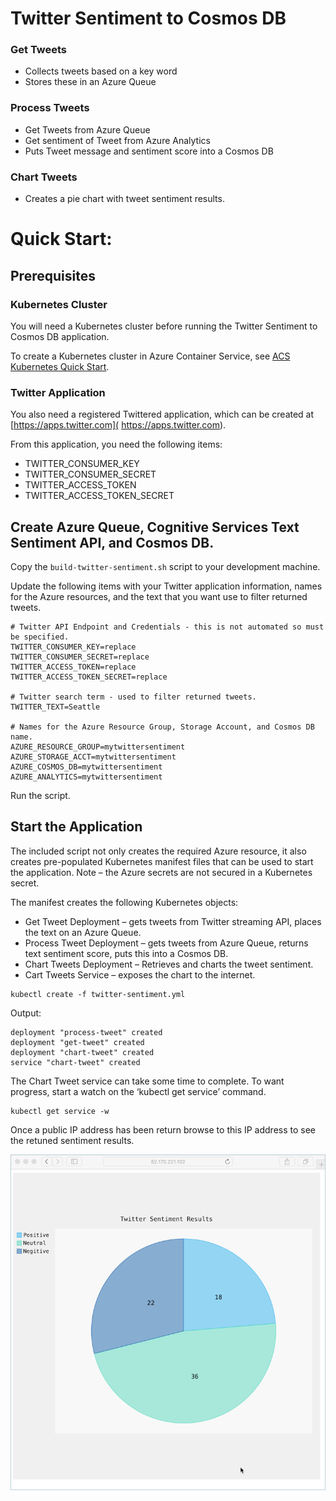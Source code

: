 # Twitter Sentiment to Cosmos DB

### Get Tweets

- Collects tweets based on a key word
- Stores these in an Azure Queue

### Process Tweets

- Get Tweets from Azure Queue
- Get sentiment of Tweet from Azure Analytics
- Puts Tweet message and sentiment score into a Cosmos DB

### Chart Tweets

- Creates a pie chart with tweet sentiment results.

# Quick Start:

## Prerequisites

### Kubernetes Cluster 

You will need a Kubernetes cluster before running the Twitter Sentiment to Cosmos DB application. 

To create a Kubernetes cluster in Azure Container Service, see [ACS Kubernetes Quick Start](https://docs.microsoft.com/en-us/azure/container-service/kubernetes/container-service-kubernetes-walkthrough).

### Twitter Application

You also need a registered Twittered application, which can be created at [https://apps.twitter.com]( https://apps.twitter.com).

From this application, you need the following items:

- TWITTER_CONSUMER_KEY
- TWITTER_CONSUMER_SECRET
- TWITTER_ACCESS_TOKEN
- TWITTER_ACCESS_TOKEN_SECRET

## Create Azure Queue, Cognitive Services Text Sentiment API, and Cosmos DB. 

Copy the `build-twitter-sentiment.sh` script to your development machine.

Update the following items with your Twitter application information, names for the Azure resources, and the text that you want use to filter returned tweets. 

```
# Twitter API Endpoint and Credentials - this is not automated so must be specified.
TWITTER_CONSUMER_KEY=replace
TWITTER_CONSUMER_SECRET=replace
TWITTER_ACCESS_TOKEN=replace
TWITTER_ACCESS_TOKEN_SECRET=replace

# Twitter search term - used to filter returned tweets.
TWITTER_TEXT=Seattle

# Names for the Azure Resource Group, Storage Account, and Cosmos DB name.
AZURE_RESOURCE_GROUP=mytwittersentiment
AZURE_STORAGE_ACCT=mytwittersentiment
AZURE_COSMOS_DB=mytwittersentiment
AZURE_ANALYTICS=mytwittersentiment
```

Run the script.

## Start the Application

The included script not only creates the required Azure resource, it also creates pre-populated Kubernetes manifest files that can be used to start the application. Note – the Azure secrets are not secured in a Kubernetes secret.

The manifest creates the following Kubernetes objects:

- Get Tweet Deployment – gets tweets from Twitter streaming API, places the text on an Azure Queue.
- Process Tweet Deployment – gets tweets from Azure Queue, returns text sentiment score, puts this into a Cosmos DB.
- Chart Tweets Deployment – Retrieves and charts the tweet sentiment.
- Cart Tweets Service – exposes the chart to the internet.

```
kubectl create -f twitter-sentiment.yml
```

Output:

```
deployment "process-tweet" created
deployment "get-tweet" created
deployment "chart-tweet" created
service "chart-tweet" created
```

The Chart Tweet service can take some time to complete. To want progress, start a watch on the ‘kubectl get service’ command.

```
kubectl get service -w
```

Once a public IP address has been return browse to this IP address to see the retuned sentiment results.

![Image of tweet sentiment chart](media/chart.png)



